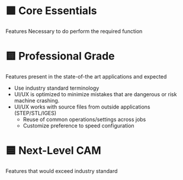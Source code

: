 # 🟩 Core Essentials
Features Necessary to do perform the required function

# 🟨 Professional Grade
Features present in the state-of-the art applications and expected

- Use industry standard terminology
- UI/UX is optimized to minimize mistakes that are dangerous or risk machine crashing.
- UI/UX works with source files from outside applications (STEP/STL/IGES)
    - Reuse of common operations/settings across jobs
    - Customize preference to speed configuration

# 🟦 Next-Level CAM
Features that would exceed industry standard

